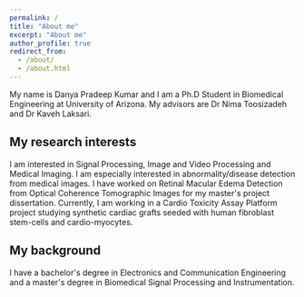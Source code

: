 ```yaml
---
permalink: /
title: "About me"
excerpt: "About me"
author_profile: true
redirect_from:
  - /about/
  - /about.html
---
```


My name is Danya Pradeep Kumar and I am a Ph.D Student in Biomedical Engineering at University of Arizona. My advisors are Dr Nima Toosizadeh and Dr Kaveh Laksari.

## My research interests

I am interested in Signal Processing, Image and Video Processing and Medical Imaging. I am especially interested in abnormality/disease detection from medical images. I have worked on Retinal Macular Edema Detection from Optical Coherence Tomographic Images for my master's project dissertation. Currently, I am working in a Cardio Toxicity Assay Platform project studying synthetic cardiac grafts seeded with human fibroblast stem-cells and cardio-myocytes.

## My background

I have a bachelor's degree in Electronics and Communication Engineering and a master's degree in Biomedical Signal Processing and Instrumentation.

